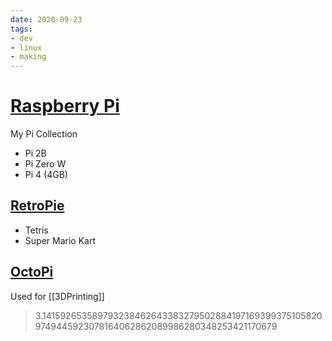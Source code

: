 ```yaml
---
date: 2020-09-23
tags:
- dev
- linux
- making
---
```


# [Raspberry Pi](https://www.raspberrypi.org)
My Pi Collection
- Pi 2B
- Pi Zero W
- Pi 4 (4GB)

## [RetroPie](https://retropie.org.uk/)

- Tetris
- Super Mario Kart

## [OctoPi](https://github.com/guysoft/OctoPi)
Used for [[3DPrinting]]








> 3.1415926535897932384626433832795028841971693993751058209749445923078164062862089986280348253421170679
